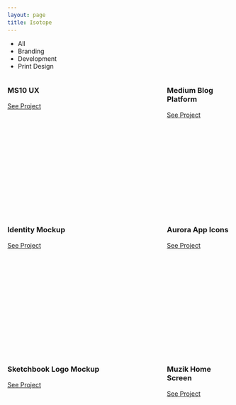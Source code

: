 ```yaml
---
layout: page
title: Isotope
---
```


<section class="no-pad-bottom projects-gallery first-child">
  <div class="projects-wrapper clearfix">
    <div class="container">
      <div class="row">
        <ul class="filters">
          <li data-filter="*" class="active">All</li>
          <li data-filter=".branding">Branding</li>
          <li data-filter=".development">Development</li>
          <li data-filter=".print">Print Design</li>
        </ul>
      </div>
    </div>
    <div class="container">
      <div class="projects-container column-projects" style="position: relative; height: 945px;">
        <div class="col-md-4 col-sm-6 project development image-holder" style="position: absolute; left: 0px; top: 0px;">
          <div class="background-image-holder">
            <img class="background-image" alt="Background Image" src="../img/project1.jpg" style="display: none;">
          </div>
          <div class="hover-state">
            <div class="align-vertical">
              <h3 class="text-white"><strong>MS10</strong> UX</h3>
              <a href="../" class="btn btn-primary btn-white">See Project</a>
            </div>
          </div>
        </div>
        <div class="col-md-4 col-sm-6 project branding image-holder" style="position: absolute; left: 360px; top: 0px;">
          <div class="background-image-holder">
            <img class="background-image" alt="Background Image" src="../img/project2.jpg" style="display: none;">
          </div>
          <div class="hover-state">
            <div class="align-vertical">
              <h3 class="text-white"><strong>Medium</strong> Blog Platform</h3>
              <a href="../" class="btn btn-primary btn-white">See Project</a>
            </div>
          </div>
        </div>
        <div class="col-md-4 col-sm-6 project print image-holder" style="position: absolute; left: 0px; top: 315px;">
          <div class="background-image-holder">
            <img class="background-image" alt="Background Image" src="../img/project3.jpg" style="display: none;">
          </div>
          <div class="hover-state">
            <div class="align-vertical">
              <h3 class="text-white"><strong>Identity</strong> Mockup</h3>
              <a href="../" class="btn btn-primary btn-white">See Project</a>
            </div>
          </div>
        </div>
        <div class="col-md-4 col-sm-6 project print image-holder" style="position: absolute; left: 360px; top: 315px;">
          <div class="background-image-holder">
            <img class="background-image" alt="Background Image" src="../img/project4.jpg" style="display: none;">
          </div>
          <div class="hover-state">
            <div class="align-vertical">
              <h3 class="text-white"><strong>Aurora</strong> App Icons</h3>
              <a href="../" class="btn btn-primary btn-white">See Project</a>
            </div>
          </div>
        </div>
        <div class="col-md-4 col-sm-6 project branding image-holder" style="position: absolute; left: 0px; top: 630px;">
          <div class="background-image-holder">
            <img class="background-image" alt="Background Image" src="../img/project5.jpg" style="display: none;">
          </div>
          <div class="hover-state">
            <div class="align-vertical">
              <h3 class="text-white"><strong>Sketchbook</strong> Logo Mockup</h3>
              <a href="../" class="btn btn-primary btn-white">See Project</a>
            </div>
          </div>
        </div>
        <div class="col-md-4 col-sm-6 project development image-holder" style="position: absolute; left: 360px; top: 630px;">
          <div class="background-image-holder">
            <img class="background-image" alt="Background Image" src="../img/project6.jpg" style="display: none;">
          </div>
          <div class="hover-state">
            <div class="align-vertical">
              <h3 class="text-white"><strong>Muzik</strong> Home Screen</h3>
              <a href="../" class="btn btn-primary btn-white">See Project</a>
            </div>
          </div>
        </div>
      </div>
    </div>
  </div>
</section>
